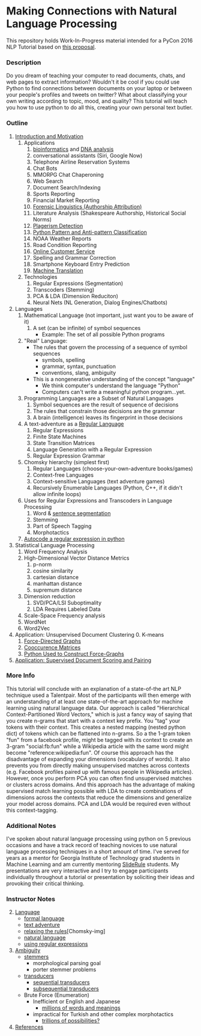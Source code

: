 # Making Connections with Natural Language Processing

This repository holds Work-In-Progress material intended for a PyCon 2016 NLP Tutorial based on [this proposal](docs/notes/proposal.md).
### Description

Do you dream of teaching your computer to read documents, chats, and web pages to extract information? Wouldn't it be cool if you could use Python to find connections between documents on your laptop or between your people's profiles and tweets on twitter? What about classifying your own writing according to topic, mood, and quality? This tutorial will teach you how to use python to do all this, creating your own personal text butler.

### Outline

1. [Introduction and Motivation](docs/notes/introduction.md)
    1. Applications
        1. [bioinformatics](https://en.wikipedia.org/wiki/FASTA_format) and [DNA analysis](http://pythonforbiologists.com/index.php/introduction-to-python-for-biologists/regular-expressions/)
        2. conversational assistants (Siri, Google Now)
        3. Telephone Airline Reservation Systems
        4. Chat Bots
        5. MMORPG Chat Chaperoning
        6. Web Search
        7. Document Search/Indexing
        8. Sports Reporting
        9. Financial Market Reporting
        10. [Forensic Linguistics (Authorship Attribution)](http://www.slideshare.net/PyData/authorship-attribution-forensic-linguistics-with-python-scikit-learn-pandas-kostas-perifanos)
        10. Literature Analysis (Shakespeare Authorship, Historical Social Norms)
        11. [Plagerism Detection](https://www.academia.edu/9984589/PLAGIARISM_DETECTION_ALGORITHM_USING_NATURAL_LANGUAGE_PROCESSING_BASED_ON_GRAMMAR_ANALYZING)
        12. [Python Pattern and Anti-pattern Classification](https://www.quantifiedcode.com/knowledge-base/#python)
        13. NOAA Weather Reports
        14. Road Condition Reporting
        15. [Online Customer Service](http://dl.acm.org/citation.cfm?id=1643823.1643908)
        16. Spelling and Grammar Correction
        17. Smartphone Keyboard Entry Prediction
        18. [Machine Translation](http://www.hutchinsweb.me.uk/Nutshell-2005.pdf)
    2. Technologies
         1. Regular Expressions (Segmentation)
         2. Transcoders (Stemming)
         3. PCA & LDA (Dimension Reduciton)
         4. Neural Nets (NL Generation, Dialog Engines/Chatbots)
2. Languages
    1. Mathematical Language (not important, just want you to be aware of it)
        1. A set (can be infinite) of symbol sequences
           - Example: The set of all possible Python programs
    2. "Real" Language:
       - The rules that govern the processing of a sequence of symbol sequences
          - symbols, spelling
          - grammar, syntax, punctuation
          - conventions, slang, ambiguity
       - This is a nongenerative understanding of the concept "language"
          - We think computer's understand the language "Python"
          - Computers can't write a meaningful python program...yet.
    3. Programming Languages are a Subset of Natural Languages
        1. Symbol sequences are the result of sequence of decisions
        2. The rules that constrain those decisions are the grammar
        3. A brain (intelligence) leaves its fingerprint in those decisions 
    4. A text-adventure as a [Regular Language](https://github.com/totalgood/pycon-2016-nlp-tutorial/blob/master/jupyter/classical-nlp/classical-nlp.ipynb)
        1. Regular Expressions
        2. Finite State Machines
        3. State Transition Matrices
        4. Language Generation with a Regular Expression
        5. Regular Expression Grammar
    5. Chomsky hierarchy (simplest first)
        1. Regular Languages (choose-your-own-adventure books/games)
        2. Context-free Languages
        3. Context-sensitive Languages (text adventure games)
        4. Recursively Enumerable Languages (Python, C++, if it didn't allow infinite loops)
    6. Uses for Regular Expressions and Transcoders in Language Processing
        1. Word & [sentence segmentation](https://github.com/hobson/nlup)
        2. Stemming
        3. Part of Speech Tagging
        4. Morphotactics
    7. [Autocode a regular expression in python](jupyter/autocode-regex.ipynb)
3. Statistical Language Processing
    1. Word Frequency Analysis
    2. High-Dimensional Vector Distance Metrics
        1. p-norm
        2. cosine similarity
        3. cartesian distance
        4. manhattan distance
        5. supremum distance
    2. Dimension reduction
        1. SVD/PCA/LSI Suboptimality
        2. LDA Requires Labeled Data
    3. Scale-Space Frequency analysis
    4. WordNet
    5. Word2Vec
4. Application: Unsupervised Document Clustering
    0. K-means
    1. [Force-Directed Graphs](http://hobsonlane.com/pug/)
    2. [Cooccurence Matrices](http://hobsonlane.com/pug/)
    3. [Python Used to Construct Force-Graphs](http://hobsonlane.com/pug/pug/docs/slidedeck-pdxpy/index.html#1)
5. [Application: Supervised Document Scoring and Pairing](http://totalgood.github.io/talks/2015-10-27-Hacking-Oregon-Hidden-Political-Connections.html#/)

### More Info

This tutorial will conclude with an explanation of a state-of-the art NLP technique used a Talentpair. Most of the participants will then emerge with an understanding of at least one state-of-the-art approach for machine learning using natural language data. Our approach is called "Hierarchical Context-Partitioned Word Vectors," which is just a fancy way of saying that you create n-grams that start with a context key prefix. You "tag" your tokens with their context. This creates a nested mapping (nested python dict) of tokens which can be flattened into n-grams. So a the 1-gram token "fun" from a facebook profile, might be tagged with its context to create an 3-gram "social:fb:fun" while a Wikipedia article with the same word might become "reference:wikipedia:fun".  Of course this approach has the disadvantage of expanding your dimensions (vocabulary of words). It also prevents you from directly making unsupervised matches across contexts (e.g. Facebook profiles paired up with famous people in Wikipedia articles). However, once you perform PCA you can often find unsupervised matches or clusters across domains. And this approach has the advantage of making supervised match learning possible with LDA to create combinations of dimensions across the contexts that  reduce the dimensions and generalize your model across domains.  PCA and LDA would be required even without this context-tagging.

### Additional Notes

I've spoken about natural language processing using python on 5 previous occasions and have a track record of teaching novices to use natural language processing techniques in a short amount of time. I've served for years as a mentor for Georgia Institute of Technology grad students in Machine Learning and am currently mentoring [SlideRule](mysliderule.com) students. My presentations are very interactive and I try to engage participants individually throughout a tutorial or presentation by soliciting their ideas and provoking their critical thinking.

### Instructor Notes

2. [Language](docs/notes/language.md)
    - [formal language](jupyter/formal-language.ipynb)
    - [text adventure](scripts/adventure-fsm.py)
    - [relaxing the rules](jupyter/relaxing-rules.ipynb)[Chomsky-img]
    - [natural language](jupyter/natural-examples.ipynb)
    - [using regular expressions](jupyter/eliza-like.ipynb)
3. [Ambiguity](docs/notes/ambiguity.md)
    - [stemmers](jupyter/stemmers.ipynb)
        - morphological parsing goal
        - porter stemmer problems
    - [transducers](jupyter/transducers.ipynb)
        - [sequential transducers](jupyter/sequential-transducers.ipynb)
        - [subsequential transducers](jupyter/subsequential-transducers.ipynb)
    - Brute Force (Enumeration)
        - Inefficient or English and Japanese
            - [millions of words and meanings][Michel]
        - impractical for Turkish and other complex morphotactics
            - [trillions of possibilities?][Jurafsky09-46]
10. [References](docs/notes/references.md)

[Jurafsky09-46]: http://stp.lingfil.uu.se/~santinim/ml/2014/JurafskyMartinSpeechAndLanguageProcessing2ed_draft%202007.pdf#page=48 "Speech and Language Processing 2nd Edition, DRAFT 2007"
[Chomsky-svg]: https://commons.wikimedia.org/wiki/File:Chomsky-hierarchy.svg#/media/File:Chomsky-hierarchy.svg "Chomsky-hierarchy by creative commons User:J._Finkelstein Licensed under CCA-SA-3.0"
[Michel]: http://www.librarian.net/wp-content/uploads/science-googlelabs.pdf "Quantitative Analysis of Culture Using Millions of Digitized Books by Jean-Baptiste Michel, Erez Lieberman Aiden, et al."

